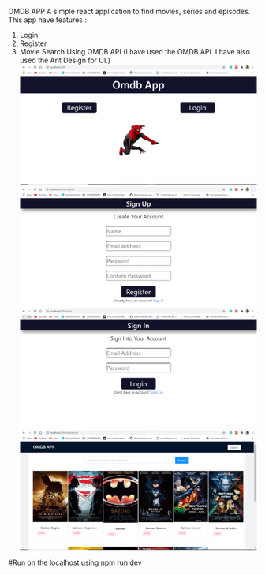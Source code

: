 OMDB APP
A simple react application to find movies, series and episodes. 
This app have features :
1. Login
2. Register
3. Movie Search Using OMDB API (I have used the OMDB API. I have also used the Ant Design for UI.)
![Screenshot](o1.PNG)
![Screenshot](o2.PNG)
![Screenshot](o3.PNG)
![Screenshot](o4.PNG)

#Run on the localhost using npm run dev
